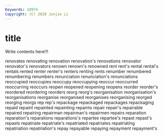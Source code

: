 ```yaml
---
Keywords: 10974
Copyright: (C) 2020 Junjie Li
---
```


# title

Write contents here!!!

renovates 
renovating
renovation 
renovation's 
renovations 
renovator 
renovator's 
renovators 
renown 
renown's 
renowned 
rent
rent's 
rental 
rental's 
rentals 
rented 
renter 
renter's 
renters 
renting 
rents
renumber 
renumbered 
renumbering 
renumbers 
renunciation 
renunciation's 
renunciations 
reoccupied 
reoccupies 
reoccupy
reoccupying 
reoccur 
reoccurred 
reoccurring 
reoccurs 
reopen 
reopened 
reopening 
reopens 
reorder
reorder's 
reordered 
reordering 
reorders 
reorg 
reorg's 
reorganisation 
reorganisation's 
reorganisations 
reorganise
reorganised 
reorganises 
reorganising 
reorged 
reorging 
reorgs 
rep 
rep's 
repackage 
repackaged
repackages 
repackaging 
repaid 
repaint 
repainted 
repainting 
repaints 
repair 
repair's 
repairable
repaired 
repairing 
repairman 
repairman's 
repairmen 
repairs 
reparation 
reparation's 
reparations 
reparations's
repartee 
repartee's 
repast 
repast's 
repasts 
repatriate 
repatriate's 
repatriated 
repatriates 
repatriating
repatriation 
repatriation's 
repay 
repayable 
repaying 
repayment 
repayment's 
